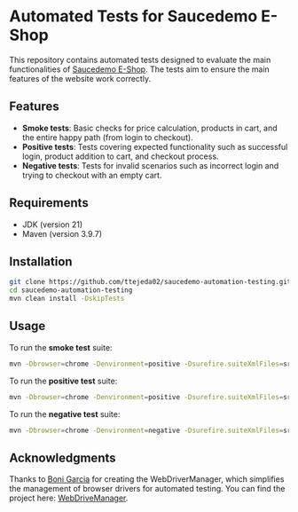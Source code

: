# Automated Tests for Saucedemo E-Shop
This repository contains automated tests designed to evaluate the main functionalities of [Saucedemo E-Shop](https://www.saucedemo.com/). The tests aim to ensure the main features of the website work correctly.

## Features
- **Smoke tests**: Basic checks for price calculation, products in cart, and the entire happy path (from login to checkout).
- **Positive tests**: Tests covering expected functionality such as successful login, product addition to cart, and checkout process.
- **Negative tests**: Tests for invalid scenarios such as incorrect login and trying to checkout with an empty cart.

## Requirements
- JDK (version 21)
- Maven (version 3.9.7)

## Installation
```bash
git clone https://github.com/ttejeda02/saucedemo-automation-testing.git
cd saucedemo-automation-testing
mvn clean install -DskipTests
```
## Usage
To run the **smoke test** suite:
```bash
mvn -Dbrowser=chrome -Denvironment=positive -Dsurefire.suiteXmlFiles=src/test/resources/smoke-tests.xml clean test
```
To run the **positive test** suite:
```bash
mvn -Dbrowser=chrome -Denvironment=positive -Dsurefire.suiteXmlFiles=src/test/resources/positive-tests.xml clean test
```
To run the **negative test** suite:
```bash
mvn -Dbrowser=chrome -Denvironment=negative -Dsurefire.suiteXmlFiles=src/test/resources/negative-tests.xml clean test
```

## Acknowledgments
Thanks to [Boni Garcia](https://bonigarcia.dev/) for creating the WebDriverManager, which simplifies the management of browser drivers for automated testing. You can find the project here: [WebDriveManager](https://github.com/bonigarcia/webdrivermanager).
